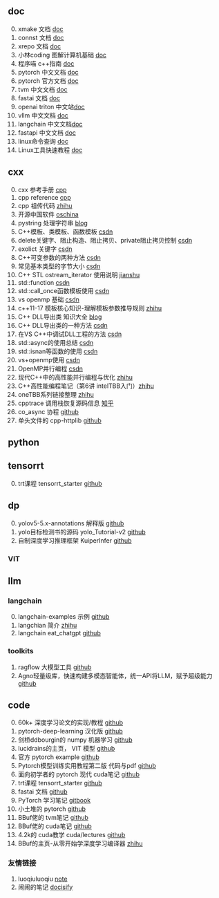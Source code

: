 

## doc

0. xmake 文档 [doc](https://xmake.io/#/zh-cn/getting_started)
1. connst 文档 [doc](https://coostdocs.github.io/cn/about/co/)
2. xrepo 文档 [doc](https://xrepo.xmake.io/#/zh-cn/getting_started)
3. 小林coding  图解计算机基础 [doc](https://xiaolincoding.com/)
4. 程序喵 c++指南 [doc](https://chengxumiaodaren.com/)
5. pytorch 中文文档 [doc](https://pytorch-cn.readthedocs.io/zh/latest/)
6. pytorch 官方文档 [doc](https://pytorch.ac.cn/docs/stable/index.html)
7. tvm 中文文档 [doc](https://tvm.hyper.ai/docs/)
8. fastai 文档 [doc](https://docs.fast.ai/)
9. openai triton 中文站[doc](https://triton.hyper.ai/)
10. vllm 中文文档 [doc](https://www.aidoczh.com/vllm/)
11. langchain 中文文档[doc](https://www.langchain.com.cn/docs/introduction/)
12. fastapi 中文文档 [doc](https://fastapi.tiangolo.com/zh/)
13. linux命令查询  [doc](https://www.linuxcool.com/)
14. Linux工具快速教程 [doc](https://linuxtools-rst.readthedocs.io/zh-cn/latest/index.html)



## cxx
0. cxx 参考手册 [cpp](https://zh.cppreference.com/w/cpp)
1. cpp reference [cpp](https://cplusplus.com/reference/)
2. cpp 祖传代码 [zhihu](https://www.zhihu.com/question/511262443/answer/2749670341)
3. 开源中国软件 [oschina](https://www.oschina.net/project)
4. pystring 处理字符串 [blog](https://www.cnblogs.com/ulihj/archive/2010/12/22/1913744.html)
5. C++模板、类模板、函数模板 [csdn](https://blog.csdn.net/hsxyfzh/article/details/95797029?utm_medium=distribute.pc_relevant.none-task-blog-BlogCommendFromMachineLearnPai2-2.channel_param&depth_1-utm_source=distribute.pc_relevant.none-task-blog-BlogCommendFromMachineLearnPai2-2.channel_param)
6. delete关键字、阻止构造、阻止拷贝、private阻止拷贝控制 [csdn](https://blog.csdn.net/qq_41453285/article/details/100606913)
7. exolict 关键字 [csdn](https://blog.csdn.net/qq_37233607/article/details/79051075?utm_medium=distribute.pc_relevant.none-task-blog-BlogCommendFromMachineLearnPai2-2.edu_weight&depth_1-utm_source=distribute.pc_relevant.none-task-blog-BlogCommendFromMachineLearnPai2-2.edu_weight)
8. C++可变参数的两种方法 [csdn](https://blog.csdn.net/alex1997222/article/details/78639991?utm_medium=distribute.pc_relevant.none-task-blog-BlogCommendFromMachineLearnPai2-3.edu_weight&depth_1-utm_source=distribute.pc_relevant.none-task-blog-BlogCommendFromMachineLearnPai2-3.edu_weight)
9.  常见基本类型的字节大小 [csdn](https://blog.csdn.net/san_77227487/article/details/88870978)
10. C++ STL ostream_iterator 使用说明 [jianshu](https://www.jianshu.com/p/c14f60ee3527)
11. std::function  [csdn](https://blog.csdn.net/Jxianxu/article/details/107381303?utm_medium=distribute.pc_relevant.none-task-blog-2~default~BlogCommendFromBaidu~default-3.no_search_link&depth_1-utm_source=distribute.pc_relevant.none-task-blog-2~default~BlogCommendFromBaidu~default-3.no_search_link)
12. std::call_once函数模板使用 [csdn](https://blog.csdn.net/qq_38158479/article/details/117660249)
13. vs openmp 基础 [csdn](https://blog.csdn.net/aoshilang2249/article/details/46873225)
14. c++11-17 模板核心知识-理解模板参数推导规则 [zhihu](https://zhuanlan.zhihu.com/p/338788455)
15. C++ DLL导出类 知识大全 [blog](https://www.cnblogs.com/lidabo/p/7121745.html)
16. C++ DLL导出类的一种方法 [csdn](https://blog.csdn.net/qq_23685227/article/details/104043393?utm_medium=distribute.pc_relevant.none-task-blog-2~default~baidujs_title~default-0.pc_relevant_aa&spm=1001.2101.3001.4242.1&utm_relevant_index=3)
17. 在VS C++中调试DLL工程的方法 [csdn](https://blog.csdn.net/daidi1989/article/details/79916399)
18. std::async的使用总结 [csdn](https://blog.csdn.net/weixin_41191739/article/details/113115847?spm=1001.2101.3001.6650.1&utm_medium=distribute.pc_relevant.none-task-blog-2%7Edefault%7ECTRLIST%7Edefault-1-113115847-blog-79506347.pc_relevant_default&depth_1-utm_source=distribute.pc_relevant.none-task-blog-2%7Edefault%7ECTRLIST%7Edefault-1-113115847-blog-79506347.pc_relevant_default&utm_relevant_index=2)
19. std::isnan等函数的使用 [csdn](https://blog.csdn.net/ccf19881030/article/details/102596938)
20. vs+openmp使用 [csdn](https://blog.csdn.net/sbodakes/article/details/89667728)
21. OpenMP并行编程 [csdn](https://blog.csdn.net/AAAA202012/article/details/123665617)
22. 现代C++中的高性能并行编程与优化 [zhihu](https://zhuanlan.zhihu.com/p/445001969)
23. C++高性能编程笔记（第6讲 intelTBB入门）[zhihu](https://zhuanlan.zhihu.com/p/488084756)
24. oneTBB系列链接整理 [zhihu](https://zhuanlan.zhihu.com/p/465700130)
25. cpptrace 调用栈恢复源码信息 [知乎](https://zhuanlan.zhihu.com/p/19257168256?utm_campaign=shareopn&utm_medium=social&utm_psn=1864452920814223360&utm_source=wechat_session)
26. co_async 协程 [github](https://github.com/archibate/co_async.git)
27. 单头文件的 cpp-httplib [github](https://github.com/yhirose/cpp-httplib.git)

## python

## tensorrt

0. trt课程 tensorrt_starter  [github](https://github.com/kalfazed/tensorrt_starter.git)

## dp

0. yolov5-5.x-annotations 解释版 [github](https://github.com/naonao-cola/yolov5-5.x-annotations.git)
1. yolo目标检测书的源码 yolo_Tutorial-v2 [github](https://github.com/naonao-cola/my_yolo_Tutorial-v2.git)
2. 自制深度学习推理框架 KuiperInfer [github](https://github.com/zjhellofss/KuiperInfer.git)

### VIT


## llm

### langchain

0. langchain-examples 示例 [github](https://github.com/larkwins/langchain-examples)
1. langchian 简介 [zhihu](https://zhuanlan.zhihu.com/p/13434188733)
2. langchain eat_chatgpt [github](https://github.com/lyhue1991/eat_chatgpt/tree/main)

### toolkits

1. ragflow 大模型工具  [github](https://github.com/infiniflow/ragflow.git)
2. Agno轻量级库，快速构建多模态智能体，统一API将LLM，赋予超级能力[github](https://github.com/agno-agi/agno)


## code

0. 60k+ 深度学习论文的实现/教程 [github](https://nn.labml.ai/index.html)
1. pytorch-deep-learning 汉化版 [github](https://github.com/liufei65536/mrdbourke_pytorch-deep-learning_cn/tree/master)
2. 剑桥ddbourgin的 numpy 机器学习 [github](https://github.com/ddbourgin/numpy-ml)
3. lucidrains的主页， VIT 模型 [github](https://github.com/lucidrains)
4. 官方 pytorch example [github](https://github.com/pytorch/examples)
5. Pytorch模型训练实用教程第二版 代码与pdf [github](https://github.com/TingsongYu/PyTorch_Tutorial)
6. 面向初学者的 pytorch 现代 cuda笔记 [github](https://github.com/xlite-dev/CUDA-Learn-Notes)
7. trt课程 tensorrt_starter  [github](https://github.com/kalfazed/tensorrt_starter.git)
8. fastai 文档 [github](https://github.com/fastai/fastai)
9. PyTorch 学习笔记 [gitbook](https://pytorch.zhangxiann.com/)
10. 小土堆的 pytorch [github](https://github.com/AccumulateMore/CV/tree/main)
11. BBuf佬的 tvm笔记 [github](https://github.com/BBuf/tvm_mlir_learn)
12. BBuf佬的 cuda笔记 [github](https://github.com/BBuf/how-to-optim-algorithm-in-cuda/tree/master)
13. 4.2k的 cuda教学 cuda/lectures [github](https://github.com/cuda-mode/lectures)
14. BBuf的主页-从零开始学深度学习编译器 [zhihu](https://www.zhihu.com/people/zhang-xiao-yu-45-67-74/search?keyword=%E4%BB%8E%E9%9B%B6%E5%BC%80%E5%A7%8B%E5%AD%A6%E6%B7%B1%E5%BA%A6%E5%AD%A6%E4%B9%A0%E7%BC%96%E8%AF%91%E5%99%A8&pathBefore=%2Fpeople%2Fzhang-xiao-yu-45-67-74)

### 友情链接

1. luoqiuluoqiu [note](https://luoqiuluoqiu.github.io/note/)
2. 闹闹的笔记 [docisify](https://naonao-cola.github.io/gist/)
